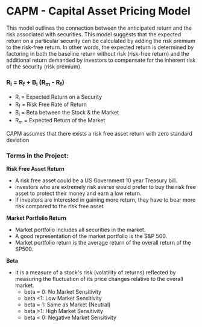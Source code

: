 # CAPM - Capital Asset Pricing Model

This model outlines the connection between the anticipated return and the risk associated with securities. This model suggests that the expected return on a particular security can be calculated by adding the risk premium to the risk-free return. In other words, the expected return is determined by factoring in both the baseline return without risk (risk-free return) and the additional return demanded by investors to compensate for the inherent risk of the security (risk premium).

### R<Sub>i</Sub> = R<Sub>f</Sub> + B<Sub>i</Sub> (R<Sub>m</Sub> - R<Sub>f</Sub>)

- R<Sub>i</Sub> = Expected Return on a Security
- R<Sub>f</Sub> = Risk Free Rate of Return 
- B<Sub>i</Sub> = Beta between the Stock & the Market
- R<Sub>m</Sub> = Expected Return of the Market

CAPM assumes that there exists a risk free asset return with zero standard deviation

### Terms in the Project:

**Risk Free Asset Return** 
- A risk free asset could be a US Government 10 year Treasury bill. 
- Investors who are extremely risk averse would prefer to buy the risk free asset to protect their money and earn a low return. 
- If investors are interested in gaining more return, they have to bear more risk compared to the risk free asset 

**Market Portfolio Return**
- Market portfolio includes all securities in the market.
- A good representation of the market portfolio is the S&P 500. 
- Market portfolio return is the average return of the overall return of the SP500. 

**Beta**
- It is a measure of a stock's risk (volatility of returns) reflected by measuring the fluctuation of its price changes relative to the overall market. 
   - beta = 0: No Market Sensitivity 
   - beta <1: Low Market Sensitivity 
   - beta = 1: Same as Market (Neutral) 
   - beta >1: High Market Sensitivity
   - beta < 0: Negative Market Sensitivity 

